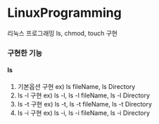 # LinuxProgramming
리눅스 프로그래밍 ls, chmod, touch 구현

### 구현한 기능
#### ls

1. 기본옵션 구현 ex) ls fileName, ls Directory
2. ls -l 구현 ex) ls -l, ls -l fileName, ls -l Directory
3. ls -t 구현 ex) ls -t, ls -t fileName, ls -t Directory
4. ls -i 구현 ex) ls -i, ls -i fileName, ls -i Directory
